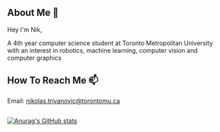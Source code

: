 ## About Me :thought_balloon:

Hey I'm Nik,

A 4th year computer science student at Toronto Metropolitan University with an interest in robotics, machine learning, computer vision and computer graphics

## How To Reach Me 📫

Email: nikolas.trivanovic@torontomu.ca

##

[![Anurag's GitHub stats](https://github-readme-stats.vercel.app/api?username=Teorija)](https://github.com/anuraghazra/github-readme-stats)

<!--
**Teorija/Teorija** is a ✨ _special_ ✨ repository because its `README.md` (this file) appears on your GitHub profile.

Here are some ideas to get you started:

- 🔭 I’m currently working on ...
- 🌱 I’m currently learning ...
- 👯 I’m looking to collaborate on ...
- 🤔 I’m looking for help with ...
- 💬 Ask me about ...
- 📫 How to reach me: ...
- 😄 Pronouns: ...
- ⚡ Fun fact: ...
-->
